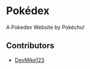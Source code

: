 # Pokédex
A Pokedex Website by Pokéchu!

## Contributors
- [DevMike123](https://github.com/DevMike123)

